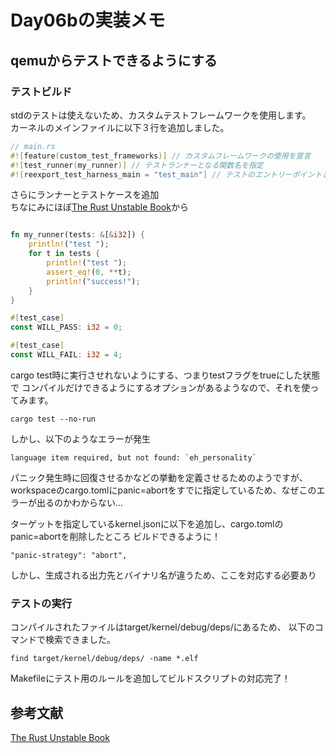 # Day06bの実装メモ

## qemuからテストできるようにする

### テストビルド
stdのテストは使えないため、カスタムテストフレームワークを使用します。  
カーネルのメインファイルに以下３行を追加しました。

```rust
// main.rs
#![feature(custom_test_frameworks)] // カスタムフレームワークの使用を宣言
#![test_runner(my_runner)] // テストランナーとなる関数名を指定
#![reexport_test_harness_main = "test_main"] // テストのエントリーポイントとなる関数名を指定
```

さらにランナーとテストケースを追加  
ちなにみにほぼ[The Rust Unstable Book](https://doc.rust-lang.org/beta/unstable-book/language-features/custom-test-frameworks.html)から

```rust 

fn my_runner(tests: &[&i32]) {
    println!("test ");
    for t in tests {
        println!("test ");
        assert_eq!(0, **t);
        println!("success!");
    }
}

#[test_case]
const WILL_PASS: i32 = 0;

#[test_case]
const WILL_FAIL: i32 = 4;
```

cargo test時に実行させれないようにする、つまりtestフラグをtrueにした状態で
コンパイルだけできるようにするオプションがあるようなので、それを使ってみます。

```shell 
cargo test --no-run
```

しかし、以下のようなエラーが発生
```
language item required, but not found: `eh_personality`
```

パニック発生時に回復させるかなどの挙動を定義させるためのようですが、
workspaceのcargo.tomlにpanic=abortをすでに指定しているため、なぜこのエラーが出るのかわからない...

ターゲットを指定しているkernel.jsonに以下を追加し、cargo.tomlのpanic=abortを削除したところ
ビルドできるように！
```
"panic-strategy": "abort",
```

しかし、生成される出力先とバイナリ名が違うため、ここを対応する必要あり

### テストの実行

コンパイルされたファイルはtarget/kernel/debug/deps/にあるため、
以下のコマンドで検索できました。

```shell
find target/kernel/debug/deps/ -name *.elf
```

Makefileにテスト用のルールを追加してビルドスクリプトの対応完了！

## 参考文献
[The Rust Unstable Book](https://doc.rust-lang.org/beta/unstable-book/language-features/custom-test-frameworks.html)